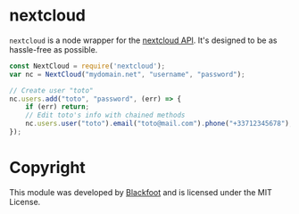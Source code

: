 # nextcloud
`nextcloud` is a node wrapper for the [nextcloud API](https://docs.nextcloud.com/server/13/admin_manual/configuration_user/user_provisioning_api.html). It's designed to be as hassle-free as possible.

```js
const NextCloud = require('nextcloud');
var nc = NextCloud("mydomain.net", "username", "password");

// Create user "toto"
nc.users.add("toto", "password", (err) => {
    if (err) return;
    // Edit toto's info with chained methods
    nc.users.user("toto").email("toto@mail.com").phone("+33712345678");
});
```

# Copyright
This module was developed by [Blackfoot](https://blackfoot.io/) and is licensed under the MIT License.